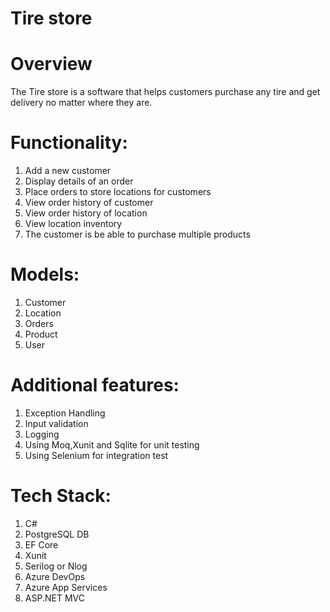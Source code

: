 # Tire store


# Overview
The Tire store is a software that helps customers purchase any tire and get delivery no matter where they are.


# Functionality:

1. Add a new customer
2. Display details of an order
3. Place orders to store locations for customers
4. View order history of customer
5. View order history of location
6. View location inventory
7. The customer is be able to purchase multiple products


# Models:

1. Customer
2. Location
3. Orders
4. Product
5. User

# Additional features:
 1. Exception Handling
 2. Input validation
 3. Logging 
 4. Using Moq,Xunit and Sqlite for unit testing
 5. Using Selenium for integration test


# Tech Stack:

1. C#
2. PostgreSQL DB
3. EF Core 
4. Xunit
5. Serilog or Nlog
6. Azure DevOps
7. Azure App Services
8. ASP.NET MVC
